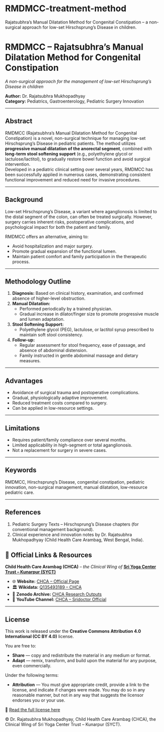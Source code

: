 # RMDMCC-treatment-method
Rajatsubhra’s Manual Dilatation Method for Congenital Constipation – a non-surgical approach for low-set Hirschsprung’s Disease in children.
# RMDMCC – Rajatsubhra’s Manual Dilatation Method for Congenital Constipation
*A non-surgical approach for the management of low-set Hirschsprung’s Disease in children*

**Author:** Dr. Rajatsubhra Mukhopadhyay  
**Category:** Pediatrics, Gastroenterology, Pediatric Surgery Innovation  

---

## Abstract
RMDMCC (Rajatsubhra’s Manual Dilatation Method for Congenital Constipation) is a novel, non-surgical technique for managing low-set Hirschsprung’s Disease in pediatric patients. The method utilizes **progressive manual dilatation of the anorectal segment**, combined with **long-term stool softening support** (e.g., polyethylene glycol or lactulose/lactitol), to gradually restore bowel function and avoid surgical intervention.  
Developed in a pediatric clinical setting over several years, RMDMCC has been successfully applied in numerous cases, demonstrating consistent functional improvement and reduced need for invasive procedures.

---

## Background
Low-set Hirschsprung’s Disease, a variant where aganglionosis is limited to the distal segment of the colon, can often be treated surgically. However, surgery carries inherent risks, postoperative complications, and psychological impact for both the patient and family.  

RMDMCC offers an alternative, aiming to:  
- Avoid hospitalization and major surgery.  
- Promote gradual expansion of the functional lumen.  
- Maintain patient comfort and family participation in the therapeutic process.  

---

## Methodology Outline
1. **Diagnosis:** Based on clinical history, examination, and confirmed absence of higher-level obstruction.  
2. **Manual Dilatation:**  
   - Performed periodically by a trained physician.  
   - Gradual increase in dilator/finger size to promote progressive muscle and lumen adaptation.  
3. **Stool Softening Support:**  
   - Polyethylene glycol (PEG), lactulose, or lactitol syrup prescribed to maintain soft stool consistency.  
4. **Follow-up:**  
   - Regular assessment for stool frequency, ease of passage, and absence of abdominal distension.  
   - Family instructed in gentle abdominal massage and dietary measures.  

---

## Advantages
- Avoidance of surgical trauma and postoperative complications.  
- Gradual, physiologically adaptive improvement.  
- Reduced treatment costs compared to surgery.  
- Can be applied in low-resource settings.  

---

## Limitations
- Requires patient/family compliance over several months.  
- Limited applicability in high-segment or total aganglionosis.  
- Not a replacement for surgery in severe cases.  

---

## Keywords
RMDMCC, Hirschsprung’s Disease, congenital constipation, pediatric innovation, non-surgical management, manual dilatation, low-resource pediatric care.

---

## References
1. Pediatric Surgery Texts – Hirschsprung’s Disease chapters (for conventional management background).  
2. Clinical experience and innovation notes by Dr. Rajatsubhra Mukhopadhyay (Child Health Care Arambag, West Bengal, India).

## 📌 Official Links & Resources  

**Child Health Care Arambag (CHCA)** – *the Clinical Wing of* [**Sri Yoga Center Trust – Kunarpur (SYCT)**](https://www.wikidata.org/wiki/Q135898418)  

- 🌐 **Website:** [CHCA – Official Page](https://www.sridoctor.com/child-health-care.php)  
- 🏛 **Wikidata:** [Q135493189 – CHCA](https://www.wikidata.org/wiki/Q135493189)  
- 📑 **Zenodo Archive:** [CHCA Research Outputs](https://zenodo.org/communities/chca)  
- 🎥 **YouTube Channel:** [CHCA – Sridoctor Official](https://youtube.com/@sridoctor5525?si=R01iBu76ln-Xz5Wp)

---

## License

This work is released under the **Creative Commons Attribution 4.0 International (CC BY 4.0)** license.  

You are free to:  
- **Share** — copy and redistribute the material in any medium or format.  
- **Adapt** — remix, transform, and build upon the material for any purpose, even commercially.  

Under the following terms:  
- **Attribution** — You must give appropriate credit, provide a link to the license, and indicate if changes were made. You may do so in any reasonable manner, but not in any way that suggests the licensor endorses you or your use.  

📖 [Read the full license here](https://creativecommons.org/licenses/by/4.0/)  

© Dr. Rajatsubhra Mukhopadhyay, Child Health Care Arambag (CHCA), the Clinical Wing of Sri Yoga Center Trust – Kunarpur (SYCT).
